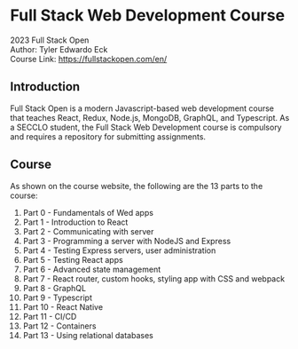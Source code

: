 # Full Stack Web Development Course

2023 Full Stack Open  
Author: Tyler Edwardo Eck  
Course Link: https://fullstackopen.com/en/

## Introduction 
Full Stack Open is a modern Javascript-based web development course that teaches React, Redux, Node.js, MongoDB, GraphQL, and Typescript. As a SECCLO student, the Full Stack Web Development course is compulsory and requires a repository for submitting assignments. 

## Course 
As shown on the course website, the following are the 13 parts to the course: 

1. Part 0 - Fundamentals of Wed apps
2. Part 1 - Introduction to React
3. Part 2 - Communicating with server
4. Part 3 - Programming a server with NodeJS and Express
5. Part 4 - Testing Express servers, user administration 
6. Part 5 - Testing React apps
7. Part 6 - Advanced state management
8. Part 7 - React router, custom hooks, styling app with CSS and webpack
9. Part 8 - GraphQL
10. Part 9 - Typescript
11. Part 10 - React Native
12. Part 11 - CI/CD
13. Part 12 - Containers
14. Part 13 - Using relational databases
